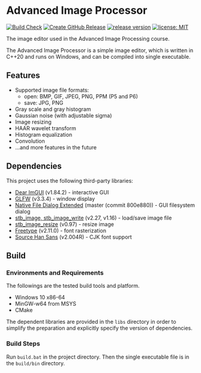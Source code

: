 # Advanced Image Processor

[![Build Check](https://github.com/shangchiwu/advanced-image-processor/actions/workflows/build-check.yml/badge.svg)](https://github.com/shangchiwu/advanced-image-processor/actions/workflows/build-check.yml)
[![Create GitHub Release](https://github.com/shangchiwu/advanced-image-processor/actions/workflows/create-github-release.yml/badge.svg)](https://github.com/shangchiwu/advanced-image-processor/actions/workflows/create-github-release.yml)
[![release version](https://img.shields.io/github/v/release/shangchiwu/advanced-image-processor)](https://github.com/shangchiwu/advanced-image-processor/releases/latest)
[![license: MIT](https://img.shields.io/badge/license-MIT-green.svg)](https://opensource.org/licenses/MIT)

The image editor used in the Advanced Image Processing course.

The Advanced Image Processor is a simple image editor, which is written in C++20 and runs on Windows, and can be compiled into single executable.

## Features

- Supported image file formats:
  - open: BMP, GIF, JPEG, PNG, PPM (P5 and P6)
  - save: JPG, PNG
- Gray scale and gray histogram
- Gaussian noise (with adjustable sigma)
- Image resizing
- HAAR wavelet transform
- Histogram equalization
- Convolution
- ...and more features in the future

## Dependencies

This project uses the following third-party libraries:

- [Dear ImGUI](https://github.com/ocornut/imgui) (v1.84.2) - interactive GUI
- [GLFW](https://www.glfw.org/) (v3.3.4) - window display
- [Native File Dialog Extended](https://github.com/btzy/nativefiledialog-extended) (master (commit 800e880)) - GUI filesystem dialog
- [stb_image, stb_image_write](https://github.com/nothings/stb) (v2.27, v1.16) - load/save image file
- [stb_image_resize](https://github.com/nothings/stb) (v0.97) - resize image
- [Freetype](https://freetype.org/) (v2.11.0) - font rasterization
- [Source Han Sans](https://github.com/adobe-fonts/source-han-sans) (v2.004R) - CJK font support

## Build

### Environments and Requirements

The followings are the tested build tools and platform.

- Windows 10 x86-64
- MinGW-w64 from MSYS
- CMake

The dependent libraries are provided in the `libs` directory in order to simplify the preparation and explicitly specify the version of dependencies.

### Build Steps

Run `build.bat` in the project directory. Then the single executable file is in the `build/bin` directory.
